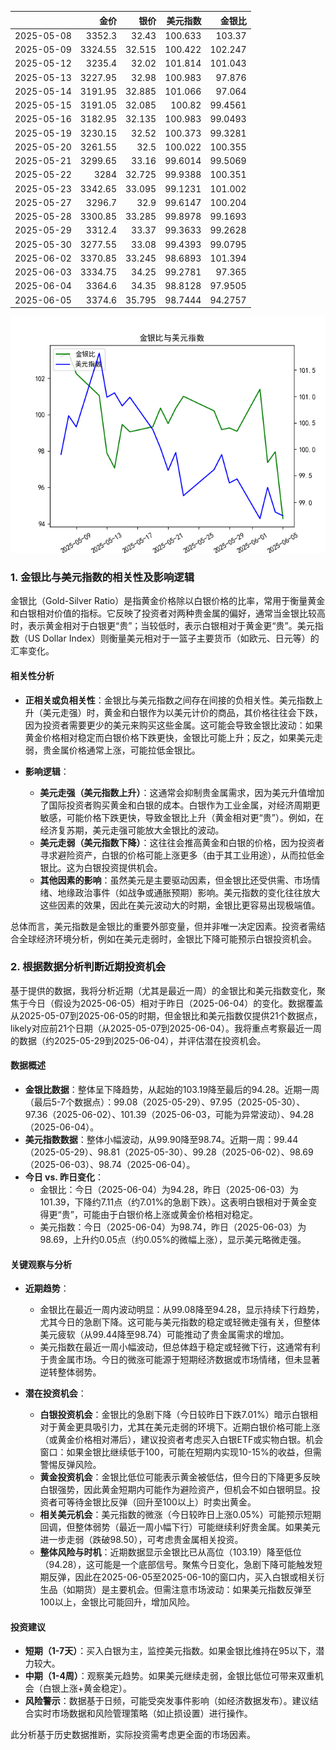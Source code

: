 |            |    金价 |   银价 |   美元指数 |   金银比 |
|:-----------|--------:|-------:|-----------:|---------:|
| 2025-05-08 | 3352.3  | 32.43  |   100.633  | 103.37   |
| 2025-05-09 | 3324.55 | 32.515 |   100.422  | 102.247  |
| 2025-05-12 | 3235.4  | 32.02  |   101.814  | 101.043  |
| 2025-05-13 | 3227.95 | 32.98  |   100.983  |  97.876  |
| 2025-05-14 | 3191.95 | 32.885 |   101.066  |  97.064  |
| 2025-05-15 | 3191.05 | 32.085 |   100.82   |  99.4561 |
| 2025-05-16 | 3182.95 | 32.135 |   100.983  |  99.0493 |
| 2025-05-19 | 3230.15 | 32.52  |   100.373  |  99.3281 |
| 2025-05-20 | 3261.55 | 32.5   |   100.022  | 100.355  |
| 2025-05-21 | 3299.65 | 33.16  |    99.6014 |  99.5069 |
| 2025-05-22 | 3284    | 32.725 |    99.9388 | 100.351  |
| 2025-05-23 | 3342.65 | 33.095 |    99.1231 | 101.002  |
| 2025-05-27 | 3296.7  | 32.9   |    99.6147 | 100.204  |
| 2025-05-28 | 3300.85 | 33.285 |    99.8978 |  99.1693 |
| 2025-05-29 | 3312.4  | 33.37  |    99.3633 |  99.2628 |
| 2025-05-30 | 3277.55 | 33.08  |    99.4393 |  99.0795 |
| 2025-06-02 | 3370.85 | 33.245 |    98.6893 | 101.394  |
| 2025-06-03 | 3334.75 | 34.25  |    99.2781 |  97.365  |
| 2025-06-04 | 3364.6  | 34.35  |    98.8128 |  97.9505 |
| 2025-06-05 | 3374.6  | 35.795 |    98.7444 |  94.2757 |

![图](gold_silver_usdx.png)

### 1. 金银比与美元指数的相关性及影响逻辑

金银比（Gold-Silver Ratio）是指黄金价格除以白银价格的比率，常用于衡量黄金和白银相对价值的指标。它反映了投资者对两种贵金属的偏好，通常当金银比较高时，表示黄金相对于白银更“贵”；当较低时，表示白银相对于黄金更“贵”。美元指数（US Dollar Index）则衡量美元相对于一篮子主要货币（如欧元、日元等）的汇率变化。

#### 相关性分析
- **正相关或负相关性**：金银比与美元指数之间存在间接的负相关性。美元指数上升（美元走强）时，黄金和白银作为以美元计价的商品，其价格往往会下跌，因为投资者需要更少的美元来购买这些金属。这可能会导致金银比波动：如果黄金价格相对稳定而白银价格下跌更快，金银比可能上升；反之，如果美元走弱，贵金属价格通常上涨，可能拉低金银比。
  
- **影响逻辑**：
  - **美元走强（美元指数上升）**：这通常会抑制贵金属需求，因为美元升值增加了国际投资者购买黄金和白银的成本。白银作为工业金属，对经济周期更敏感，可能价格下跌更快，导致金银比上升（黄金相对更“贵”）。例如，在经济复苏期，美元走强可能放大金银比的波动。
  - **美元走弱（美元指数下降）**：这往往会推高黄金和白银的价格，因为投资者寻求避险资产，白银的价格可能上涨更多（由于其工业用途），从而拉低金银比。这为白银投资提供机会。
  - **其他因素的影响**：虽然美元是主要驱动因素，但金银比还受供需、市场情绪、地缘政治事件（如战争或通胀预期）影响。美元指数的变化往往放大这些因素的效果，因此在美元波动大的时期，金银比更容易出现极端值。

总体而言，美元指数是金银比的重要外部变量，但并非唯一决定因素。投资者需结合全球经济环境分析，例如在美元走弱时，金银比下降可能预示白银投资机会。

### 2. 根据数据分析判断近期投资机会

基于提供的数据，我将分析近期（尤其是最近一周）的金银比和美元指数变化，聚焦于今日（假设为2025-06-05）相对于昨日（2025-06-04）的变化。数据覆盖从2025-05-07到2025-06-05的时期，但金银比和美元指数仅提供21个数据点， likely对应前21个日期（从2025-05-07到2025-06-04）。我将重点考察最近一周的数据（约2025-05-29到2025-06-04），并评估潜在投资机会。

#### 数据概述
- **金银比数据**：整体呈下降趋势，从起始的103.19降至最后的94.28。近期一周（最后5-7个数据点）：99.08（2025-05-29）、97.95（2025-05-30）、97.36（2025-06-02）、101.39（2025-06-03，可能为异常波动）、94.28（2025-06-04）。
- **美元指数数据**：整体小幅波动，从99.90降至98.74。近期一周：99.44（2025-05-29）、98.81（2025-05-30）、99.28（2025-06-02）、98.69（2025-06-03）、98.74（2025-06-04）。
- **今日 vs. 昨日变化**：
  - 金银比：今日（2025-06-04）为94.28，昨日（2025-06-03）为101.39，下降约7.11点（约7.01%的急剧下跌）。这表明白银相对于黄金变得更“贵”，可能由于白银价格上涨或黄金价格相对稳定。
  - 美元指数：今日（2025-06-04）为98.74，昨日（2025-06-03）为98.69，上升约0.05点（约0.05%的微幅上涨），显示美元略微走强。

#### 关键观察与分析
- **近期趋势**：
  - 金银比在最近一周内波动明显：从99.08降至94.28，显示持续下行趋势，尤其今日的急剧下降。这可能与美元指数的稳定或轻微走强有关，但整体美元疲软（从99.44降至98.74）可能推动了贵金属需求的增加。
  - 美元指数在最近一周小幅波动，但总体趋于稳定或轻微下行，这通常有利于贵金属市场。今日的微涨可能源于短期经济数据或市场情绪，但未显著逆转整体弱势。
  
- **潜在投资机会**：
  - **白银投资机会**：金银比的急剧下降（今日较昨日下跌7.01%）暗示白银相对于黄金更具吸引力，尤其在美元走弱的环境下。近期白银价格可能上涨（或黄金价格相对滞后），建议投资者考虑买入白银ETF或实物白银。机会窗口：如果金银比继续低于100，可能在短期内实现10-15%的收益，但需警惕反弹风险。
  - **黄金投资机会**：金银比低位可能表示黄金被低估，但今日的下降更多反映白银强势，因此黄金短期内可能作为避险资产，但机会不如白银明显。投资者可等待金银比反弹（回升至100以上）时卖出黄金。
  - **相关美元机会**：美元指数的微涨（今日较昨日上涨0.05%）可能预示短期回调，但整体弱势（最近一周小幅下行）可能继续利好贵金属。如果美元进一步走弱（跌破98.50），可考虑贵金属相关投资。
  - **整体风险与时机**：近期数据显示金银比已从高位（103.19）降至低位（94.28），这可能是一个底部信号。聚焦今日变化，急剧下降可能触发短期反弹，因此在2025-06-05至2025-06-10的窗口内，买入白银或相关衍生品（如期货）是主要机会。但需注意市场波动：如果美元指数反弹至100以上，金银比可能回升，增加风险。

#### 投资建议
- **短期（1-7天）**：买入白银为主，监控美元指数。如果金银比维持在95以下，潜力较大。
- **中期（1-4周）**：观察美元趋势。如果美元继续走弱，金银比低位可带来双重机会（白银上涨+黄金稳定）。
- **风险警示**：数据基于日频，可能受突发事件影响（如经济数据发布）。建议结合实时市场数据和风险管理策略（如止损设置）进行操作。

此分析基于历史数据推断，实际投资需考虑更全面的市场因素。